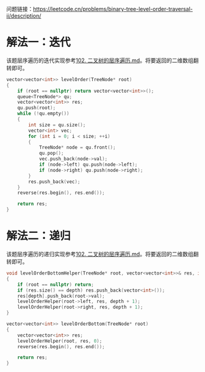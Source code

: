 问题链接：https://leetcode.cn/problems/binary-tree-level-order-traversal-ii/description/

# 解法一：迭代

该题层序遍历的迭代实现参考[102. 二叉树的层序遍历.md](https://github.com/SakuraMayAi/LintCode/blob/main/Binary%20Tree/102.%20%E4%BA%8C%E5%8F%89%E6%A0%91%E7%9A%84%E5%B1%82%E5%BA%8F%E9%81%8D%E5%8E%86.md)。将要返回的二维数组翻转即可。

```cpp
vector<vector<int>> levelOrder(TreeNode* root)
{
    if (root == nullptr) return vector<vector<int>>();
    queue<TreeNode*> qu;
    vector<vector<int>> res;
    qu.push(root);
    while (!qu.empty())
    {
        int size = qu.size();
        vector<int> vec;
        for (int i = 0; i < size; ++i)
        {
            TreeNode* node = qu.front();
            qu.pop();
            vec.push_back(node->val);
            if (node->left) qu.push(node->left);
            if (node->right) qu.push(node->right);
        }
        res.push_back(vec);
    }
	reverse(res.begin(), res.end());

    return res;
}
```

# 解法二：递归

该题层序遍历的递归实现参考[102. 二叉树的层序遍历.md](https://github.com/SakuraMayAi/LintCode/blob/main/Binary%20Tree/102.%20%E4%BA%8C%E5%8F%89%E6%A0%91%E7%9A%84%E5%B1%82%E5%BA%8F%E9%81%8D%E5%8E%86.md)。将要返回的二维数组翻转即可。

```cpp
void levelOrderBottomHelper(TreeNode* root, vector<vector<int>>& res, int depth)
{
    if (root == nullptr) return;
    if (res.size() == depth) res.push_back(vector<int>());
    res[depth].push_back(root->val);
    levelOrderHelper(root->left, res, depth + 1);
    levelOrderHelper(root->right, res, depth + 1);
}

vector<vector<int>> levelOrderBottom(TreeNode* root)
{
    vector<vector<int>> res;
    levelOrderHelper(root, res, 0);
    reverse(res.begin(), res.end());

    return res;
}
```

